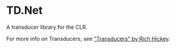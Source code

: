 # TD.Net
A transducer library for the CLR.

For more info on Transducers, see ["Transducers" by Rich Hickey](https://www.youtube.com/watch?v=6mTbuzafcII).
